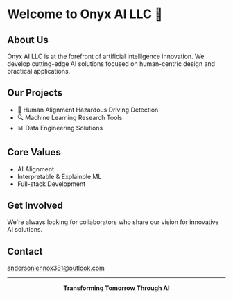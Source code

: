 # Welcome to Onyx AI LLC 🤖

## About Us
Onyx AI LLC is at the forefront of artificial intelligence innovation. We develop cutting-edge AI solutions focused on human-centric design and practical applications.

## Our Projects
- 🧠 Human Alignment Hazardous Driving Detection
- 🔍 Machine Learning Research Tools
- 📊 Data Engineering Solutions

## Core Values
- AI Alignment 
- Interpretable & Explainble ML
- Full-stack Development


## Get Involved
We're always looking for collaborators who share our vision for innovative AI solutions.

## Contact
andersonlennox381@outlook.com

---
<div align="center">
 
  **Transforming Tomorrow Through AI**
  
</div>
